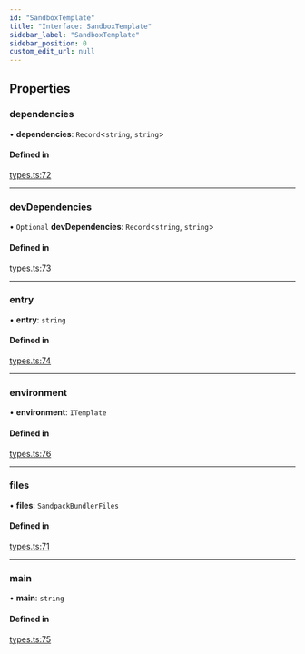 ```yaml
---
id: "SandboxTemplate"
title: "Interface: SandboxTemplate"
sidebar_label: "SandboxTemplate"
sidebar_position: 0
custom_edit_url: null
---
```


## Properties

### dependencies

• **dependencies**: `Record`<`string`, `string`\>

#### Defined in

[types.ts:72](https://github.com/codesandbox/sandpack/blob/b675032/sandpack-react/src/types.ts#L72)

___

### devDependencies

• `Optional` **devDependencies**: `Record`<`string`, `string`\>

#### Defined in

[types.ts:73](https://github.com/codesandbox/sandpack/blob/b675032/sandpack-react/src/types.ts#L73)

___

### entry

• **entry**: `string`

#### Defined in

[types.ts:74](https://github.com/codesandbox/sandpack/blob/b675032/sandpack-react/src/types.ts#L74)

___

### environment

• **environment**: `ITemplate`

#### Defined in

[types.ts:76](https://github.com/codesandbox/sandpack/blob/b675032/sandpack-react/src/types.ts#L76)

___

### files

• **files**: `SandpackBundlerFiles`

#### Defined in

[types.ts:71](https://github.com/codesandbox/sandpack/blob/b675032/sandpack-react/src/types.ts#L71)

___

### main

• **main**: `string`

#### Defined in

[types.ts:75](https://github.com/codesandbox/sandpack/blob/b675032/sandpack-react/src/types.ts#L75)
